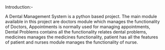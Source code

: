 Introduction:-


A Dental Management System is a python based project. The main module available in this project are doctors module which manages the functionality of Doctors, Appointments is normally used for managing appointments, Dental Problems contains all the functionality relates dental problems, medicines manages the medicines functionality, patient has all the features of patient and nurses module manages the functionality of nurse.

